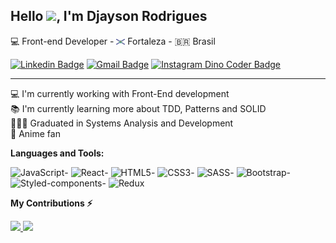 ## Hello <img src="https://media.giphy.com/media/hvRJCLFzcasrR4ia7z/giphy.gif" width="25px">, I'm Djayson Rodrigues

💻 Front-end Developer - <img src="./.github/fort.svg" width="14"/> Fortaleza - 🇧🇷 Brasil

[![Linkedin Badge](https://img.shields.io/badge/-djaysonrodrigues-blue?style=flat-square&logo=Linkedin&logoColor=white&link=https://www.linkedin.com/in/djaysonrodrigues)](https://www.linkedin.com/in/djaysonrodrigues)
[![Gmail Badge](https://img.shields.io/badge/-djayson.dev-c14438?style=flat-square&logo=Gmail&logoColor=white&link=mailto:djayson.dev@gmail.com)](mailto:djayson.dev@gmail.com)
[![Instagram Dino Coder Badge](https://img.shields.io/badge/-djaysonrodrigues-blue?style=flat-square&logo=Instagram&logoColor=white&link=https://instagram.com/djaysonrodrigues/?hl=pt-br)](https://instagram.com/djaysonrodrigues/?hl=pt-br)

---

💻 I'm currently working with Front-End development<br>
📚 I'm currently learning more about TDD, Patterns and SOLID<br>
👨🏻‍🎓 Graduated in Systems Analysis and Development<br>
🥷 Anime fan<br>

**Languages and Tools:**

![JavaScript](https://img.shields.io/badge/JavaScript-F7DF1E?style=for-the-badge&logo=javascript&logoColor=black)-
![React](https://img.shields.io/badge/React-20232A?style=for-the-badge&logo=react&logoColor=61DAFB)-
![HTML5](https://img.shields.io/badge/HTML5-E34F26?style=for-the-badge&logo=html5&logoColor=white)-
![CSS3](https://img.shields.io/badge/CSS3-1572B6?style=for-the-badge&logo=css3&logoColor=white)-
![SASS](https://img.shields.io/badge/SASS-CF659B?style=for-the-badge&logo=SASS&logoColor=white)-
![Bootstrap](https://img.shields.io/badge/Bootstrap-351841?style=for-the-badge&logo=bootstrap&logoColor=white)-
![Styled-components](https://img.shields.io/badge/styled--components-3B3B3B?style=for-the-badge&logo=styled-components&logoColor=white)-
![Redux](https://img.shields.io/badge/Redux-7652BC?style=for-the-badge&logo=redux&logoColor=white)

<!-- ![Snake animation](https://github.com/Djaysson/Djaysson/blob/output/github-contribution-grid-snake.svg) -->

**My Contributions ⚡**

<div>
  <a href="https://github.com/Djaysson">
  <img height="180em" src="https://github-readme-stats.vercel.app/api?username=Djaysson&show_icons=true&theme=dracula&include_all_commits=true&count_private=true"/>
  <img height="180em" src="https://github-readme-stats.vercel.app/api/top-langs/?username=Djaysson&layout=compact&langs_count=7&theme=dracula"/>
</div>
